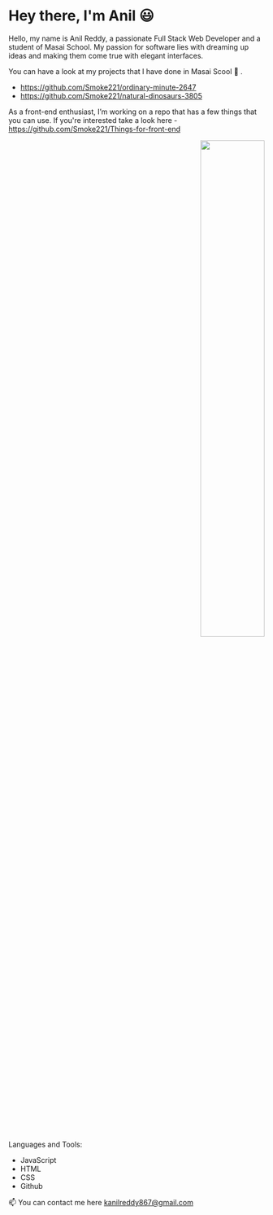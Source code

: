 # Hey there, I'm Anil :smiley:
Hello, my name is Anil Reddy, a passionate Full Stack Web Developer and a student of Masai School. My passion for software lies with dreaming up ideas and making them come true with elegant interfaces.


You can have a look at my projects that I have done in Masai Scool :school: .
- https://github.com/Smoke221/ordinary-minute-2647
- https://github.com/Smoke221/natural-dinosaurs-3805

As a front-end enthusiast, I’m working on a repo that has a few things that you can use. If you're interested take a look here - https://github.com/Smoke221/Things-for-front-end

<p align="right">
 <img width="50%" src="https://github.com/abhisheknaiidu/abhisheknaiidu/raw/master/code.gif?raw=true">
</p>
 
 Languages and Tools: 
 
 - JavaScript 
 - HTML 
 - CSS 
 - Github

 📫  You can contact me here kanilreddy867@gmail.com

<!---
Smoke221/Smoke221 is a ✨ special ✨ repository because its `README.md` (this file) appears on your GitHub profile.
You can click the Preview link to take a look at your changes.
--->
